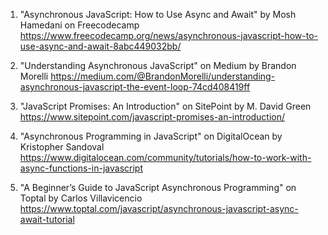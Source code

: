 1. "Asynchronous JavaScript: How to Use Async and Await" by Mosh Hamedani on Freecodecamp
https://www.freecodecamp.org/news/asynchronous-javascript-how-to-use-async-and-await-8abc449032bb/

2. "Understanding Asynchronous JavaScript" on Medium by Brandon Morelli
https://medium.com/@BrandonMorelli/understanding-asynchronous-javascript-the-event-loop-74cd408419ff

3. "JavaScript Promises: An Introduction" on SitePoint by M. David Green
https://www.sitepoint.com/javascript-promises-an-introduction/

4. "Asynchronous Programming in JavaScript" on DigitalOcean by Kristopher Sandoval
https://www.digitalocean.com/community/tutorials/how-to-work-with-async-functions-in-javascript

5. "A Beginner’s Guide to JavaScript Asynchronous Programming" on Toptal by Carlos Villavicencio
https://www.toptal.com/javascript/asynchronous-javascript-async-await-tutorial